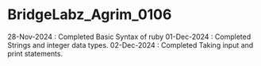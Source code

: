 # BridgeLabz_Agrim_0106
28-Nov-2024 : Completed Basic Syntax of ruby
01-Dec-2024 : Completed Strings and integer data types.
02-Dec-2024 : Completed Taking input and print statements.
